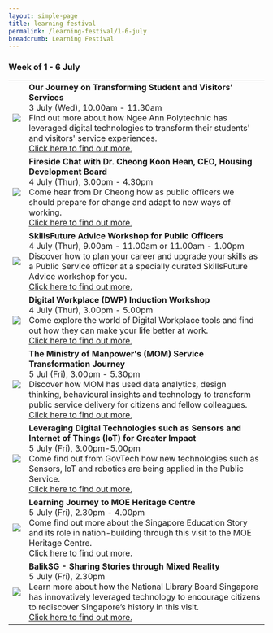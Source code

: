 ```yaml
---
layout: simple-page
title: learning festival
permalink: /learning-festival/1-6-july
breadcrumb: Learning Festival
---
```


<!-- 
---
layout: leftnav-page-content
title: 1 - 6 July
permalink: /events/psw-learning-festival/1-6-july
breadcrumb: 1 - 6 July
collection_name: events
second_nav_title: "PSW Learning Festival"
---
-->
### Week of 1 - 6 July

<table>
  <tr>
    <td>
      <a href="/events/learning-journeys/event-details/LJ_OJoTSaVS"> <img src="/images/learning-journey-2.png" /></a>
    </td>
    <td>
      <b>Our Journey on Transforming Student and Visitors’ Services</b>
      <br>3 July (Wed), 10.00am - 11.30am
      <br>Find out more about how Ngee Ann Polytechnic has leveraged digital technologies to transform their students' and visitors' service experiences.
      <br><a href="/events/learning-journeys/event-details/LJ_OJoTSaVS">Click here to find out more.</a>
    </td>
  </tr>
  <tr>
    <td>
      <a href="/events/learning-journeys/event-details/LC_FC_HDB"> <img src="/images/learning-journey-3.png" /></a>
    </td>
    <td>
      <b>Fireside Chat with Dr. Cheong Koon Hean, CEO, Housing Development Board</b>
      <br>4 July (Thur), 3.00pm - 4.30pm
      <br>Come hear from Dr Cheong how as public officers we should prepare for change and adapt to new ways of working.
      <br><a href="/events/learning-journeys/event-details/LC_FC_HDB">Click here to find out more.</a>
    </td>
  </tr>
  <tr>
    <td>
      <a href="/events/learning-journeys/event-details/LA_SFAWfPO"> <img src="/images/learning-journey-3.png" /></a>
    </td>
    <td>
      <b>SkillsFuture Advice Workshop for Public Officers</b>
      <br>4 July (Thur), 9.00am - 11.00am or 11.00am - 1.00pm
      <br>Discover how to plan your career and upgrade your skills as a Public Service officer at a specially curated SkillsFuture Advice workshop for you. 
      <br><a href="/events/learning-journeys/event-details/LA_SFAWfPO">Click here to find out more.</a>
    </td>
  </tr>
  <tr>
    <td>
      <a href="/events/learning-journeys/event-details/LA_DWP"> <img src="/images/learning-journey-3.png" /></a>
    </td>
    <td>
      <b>Digital Workplace (DWP) Induction Workshop</b>
      <br>4 July (Thur), 3.00pm - 5.00pm   
      <br>Come explore the world of Digital Workplace tools and find out how they can make your life better at work. 
      <br><a href="/events/learning-journeys/event-details/LA_DWP">Click here to find out more.</a>
    </td>
  </tr>
  <tr>
     <td>
      <a href="/events/learning-journeys/event-details/LJ_momservice"> <img src="/images/learning-journey-1.png" /></a>
    </td>
    <td>
      <b>The Ministry of Manpower's (MOM) Service Transformation Journey</b>
      <br>5 Jul (Fri), 3.00pm - 5.30pm
      <br>Discover how MOM has used data analytics, design thinking, behavioural insights and technology to transform public service delivery for citizens and fellow colleagues. 
      <br><a href="/events/learning-journeys/event-details/LJ_momservice">Click here to find out more.</a>
    </td>
  </tr>
  <tr>
    <td>
      <a href="/events/learning-journeys/event-details/LJ_sensoriot"> <img src="/images/learning-journey-3.png" /></a>
    </td>
    <td>
      <b>Leveraging Digital Technologies such as Sensors and Internet of Things (IoT) for Greater Impact</b>
      <br>5 July (Fri), 3.00pm-5.00pm
      <br>Come find out from GovTech how new technologies such as Sensors, IoT and robotics are being applied in the Public Service.
      <br><a href="/events/learning-journeys/event-details/LJ_sensoriot">Click here to find out more.</a>
    </td>
  </tr>
  <tr>
    <td> 
      <a href="/events/learning-journeys/event-details/LJ_moeheritage"> <img src="/images/learning-journey-3.png" /></a>
    </td>
    <td>
      <b>Learning Journey to MOE Heritage Centre</b>
      <br>5 July (Fri), 2.30pm - 4.00pm
      <br>Come find out more about the Singapore Education Story and its role in nation-building through this visit to the MOE Heritage Centre.
      <br><a href="/events/learning-journeys/event-details/LJ_moeheritage">Click here to find out more.</a>
    </td>
  </tr>
  <tr>
    <td>
      <a href="/events/learning-journeys/event-details/LA_baliksg"> <img src="/images/learning-journey-3.png" /></a>
    </td>
    <td>
      <b>BalikSG - Sharing Stories through Mixed Reality</b>
      <br>5 July (Fri), 2.30pm
      <br>Learn more about how the National Library Board Singapore has innovatively leveraged technology to encourage citizens to rediscover Singapore’s history in this visit.
      <br><a href="/events/learning-journeys/event-details/LA_baliksg">Click here to find out more.</a>
    </td>
  </tr>
</table>
